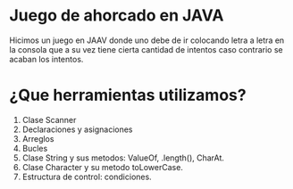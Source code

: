 # Juego de ahorcado en JAVA

Hicimos un juego en JAAV donde uno debe de ir colocando letra a letra en la consola que a su vez tiene cierta cantidad de intentos caso contrario se acaban los intentos.


# ¿Que herramientas utilizamos?


1. Clase Scanner
2. Declaraciones y asignaciones
3. Arreglos
4. Bucles
5. Clase String y sus metodos: ValueOf, .length(), CharAt.
6. Clase Character y su metodo toLowerCase.
7. Estructura de control:  condiciones.